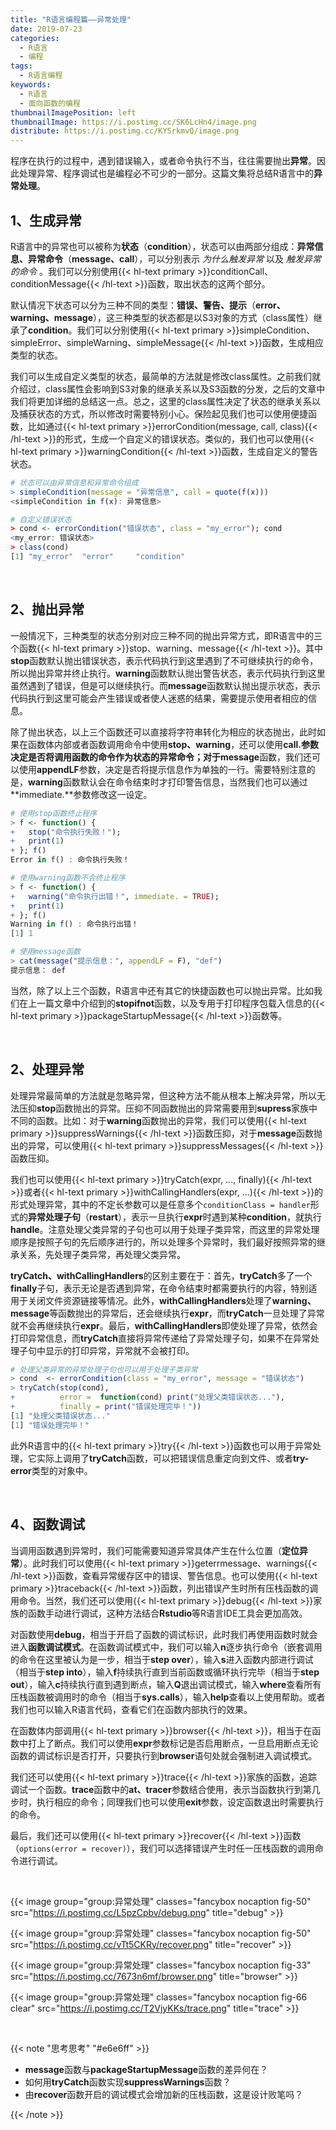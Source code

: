 ```yaml
---
title: "R语言编程篇——异常处理"
date: 2019-07-23
categories:
  - R语言
  - 编程
tags:
  - R语言编程
keywords:
  - R语言
  - 面向函数的编程
thumbnailImagePosition: left
thumbnailImage: https://i.postimg.cc/SK6LcHn4/image.png
distribute: https://i.postimg.cc/KYSrkmvQ/image.png
---
```


程序在执行的过程中，遇到错误输入，或者命令执行不当，往往需要抛出**异常**。因此处理异常、程序调试也是编程必不可少的一部分。这篇文集将总结R语言中的**异常处理**。

<!--more-->

<!-- toc -->


## 1、生成异常

R语言中的异常也可以被称为**状态**（**condition**），状态可以由两部分组成：**异常信息、异常命令**（**message、call**），可以分别表示 *为什么触发异常* 以及 *触发异常的命令* 。我们可以分别使用{{< hl-text primary >}}conditionCall、conditionMessage{{< /hl-text >}}函数，取出状态的这两个部分。

默认情况下状态可以分为三种不同的类型：**错误、警告、提示**（**error、warning、message**），这三种类型的状态都是以S3对象的方式（class属性）继承了**condition**。我们可以分别使用{{< hl-text primary >}}simpleCondition、simpleError、simpleWarning、simpleMessage{{< /hl-text >}}函数，生成相应类型的状态。

我们可以生成自定义类型的状态，最简单的方法就是修改class属性。之前我们就介绍过，class属性会影响到S3对象的继承关系以及S3函数的分发，之后的文章中我们将更加详细的总结这一点。总之，这里的class属性决定了状态的继承关系以及捕获状态的方式，所以修改时需要特别小心。保险起见我们也可以使用便捷函数，比如通过{{< hl-text primary >}}errorCondition(message, call, class){{< /hl-text >}}的形式，生成一个自定义的错误状态。类似的，我们也可以使用{{< hl-text primary >}}warningCondition{{< /hl-text >}}函数，生成自定义的警告状态。

```R
# 状态可以由异常信息和异常命令组成
> simpleCondition(message = "异常信息", call = quote(f(x)))
<simpleCondition in f(x): 异常信息>

# 自定义错误状态
> cond <- errorCondition("错误状态", class = "my_error"); cond
<my_error: 错误状态>
> class(cond)
[1] "my_error"  "error"     "condition"
```

<br>

## 2、抛出异常

一般情况下，三种类型的状态分别对应三种不同的抛出异常方式，即R语言中的三个函数{{< hl-text primary >}}stop、warning、message{{< /hl-text >}}。其中**stop**函数默认抛出错误状态，表示代码执行到这里遇到了不可继续执行的命令，所以抛出异常并终止执行。**warning**函数默认抛出警告状态，表示代码执行到这里虽然遇到了错误，但是可以继续执行。而**message**函数默认抛出提示状态，表示代码执行到这里可能会产生错误或者使人迷惑的结果，需要提示使用者相应的信息。

除了抛出状态，以上三个函数还可以直接将字符串转化为相应的状态抛出，此时如果在函数体内部或者函数调用命令中使用**stop、warning**，还可以使用**call.**参数决定是否将调用函数的命令作为状态的异常命令；对于**message**函数，我们还可以使用**appendLF**参数，决定是否将提示信息作为单独的一行。需要特别注意的是，**warning**函数默认会在命令结束时才打印警告信息，当然我们也可以通过**immediate.**参数修改这一设定。

```R
# 使用stop函数终止程序
> f <- function() {
+   stop("命令执行失败！"); 
+   print(1)
+ }; f()
Error in f() : 命令执行失败！

# 使用warning函数不会终止程序
> f <- function() {
+   warning("命令执行出错！", immediate. = TRUE); 
+   print(1)
+ }; f()
Warning in f() : 命令执行出错！
[1] 1

# 使用message函数
> cat(message("提示信息：", appendLF = F), "def")
提示信息： def
```

当然，除了以上三个函数，R语言中还有其它的快捷函数也可以抛出异常。比如我们在上一篇文章中介绍到的**stopifnot**函数，以及专用于打印程序包载入信息的{{< hl-text primary >}}packageStartupMessage{{< /hl-text >}}函数等。

<br>

## 2、处理异常

处理异常最简单的方法就是忽略异常，但这种方法不能从根本上解决异常，所以无法压抑**stop**函数抛出的异常。压抑不同函数抛出的异常需要用到**supress**家族中不同的函数。比如：对于**warning**函数抛出的异常，我们可以使用{{< hl-text primary >}}suppressWarnings{{< /hl-text >}}函数压抑，对于**message**函数抛出的异常，可以使用{{< hl-text primary >}}suppressMessages{{< /hl-text >}}函数压抑。

我们也可以使用{{< hl-text primary >}}tryCatch(expr, ..., finally){{< /hl-text >}}或者{{< hl-text primary >}}withCallingHandlers(expr, ...){{< /hl-text >}}的形式处理异常，其中的不定长参数可以是任意多个`conditionClass = handler`形式的**异常处理子句**（**restart**），表示一旦执行**expr**时遇到某种**condition**，就执行**handle**。注意处理父类异常的子句也可以用于处理子类异常，而这里的异常处理顺序是按照子句的先后顺序进行的，所以处理多个异常时，我们最好按照异常的继承关系，先处理子类异常，再处理父类异常。

**tryCatch、withCallingHandlers**的区别主要在于：首先，**tryCatch**多了一个**finally**子句，表示无论是否遇到异常，在命令结束时都需要执行的内容，特别适用于关闭文件资源链接等情况。此外，**withCallingHandlers**处理了**warning、message**等函数抛出的异常后，还会继续执行**expr**，而**tryCatch**一旦处理了异常就不会再继续执行**expr**。最后，**withCallingHandlers**即使处理了异常，依然会打印异常信息，而**tryCatch**直接将异常传递给了异常处理子句，如果不在异常处理子句中显示的打印异常，异常就不会被打印。

```R
# 处理父类异常的异常处理子句也可以用于处理子类异常
> cond  <- errorCondition(class = "my_error", message = "错误状态")
> tryCatch(stop(cond), 
+          error =  function(cond) print("处理父类错误状态..."),
+          finally = print("错误处理完毕！"))
[1] "处理父类错误状态..."
[1] "错误处理完毕！"
```

此外R语言中的{{< hl-text primary >}}try{{< /hl-text >}}函数也可以用于异常处理，它实际上调用了**tryCatch**函数，可以把错误信息重定向到文件、或者**try-error**类型的对象中。

<br>

## 4、函数调试

当调用函数遇到异常时，我们可能需要知道异常具体产生在什么位置（**定位异常**）。此时我们可以使用{{< hl-text primary >}}geterrmessage、warnings{{< /hl-text >}}函数，查看异常缓存区中的错误、警告信息。也可以使用{{< hl-text primary >}}traceback{{< /hl-text >}}函数，列出错误产生时所有压栈函数的调用命令。当然，我们还可以使用{{< hl-text primary >}}debug{{< /hl-text >}}家族的函数手动进行调试，这种方法结合**Rstudio**等R语言IDE工具会更加高效。

对函数使用**debug**，相当于开启了函数的调试标识，此时我们再使用函数时就会进入**函数调试模式**。在函数调试模式中，我们可以输入**n**逐步执行命令（嵌套调用的命令在这里被认为是一步，相当于**step over**），输入**s**进入函数内部进行调试（相当于**step into**），输入**f**持续执行直到当前函数或循环执行完毕（相当于**step out**），输入**c**持续执行直到遇到断点，输入**Q**退出调试模式，输入**where**查看所有压栈函数被调用时的命令（相当于**sys.calls**），输入**help**查看以上使用帮助。或者我们也可以输入R语言代码，查看它们在函数内部执行的效果。

在函数体内部调用{{< hl-text primary >}}browser{{< /hl-text >}}，相当于在函数中打上了断点。我们可以使用**expr**参数标记是否启用断点，一旦启用断点无论函数的调试标识是否打开，只要执行到**browser**语句处就会强制进入调试模式。

我们还可以使用{{< hl-text primary >}}trace{{< /hl-text >}}家族的函数，追踪调试一个函数。**trace**函数中的**at、tracer**参数结合使用，表示当函数执行到第几步时，执行相应的命令；同理我们也可以使用**exit**参数，设定函数退出时需要执行的命令。

最后，我们还可以使用{{< hl-text primary >}}recover{{< /hl-text >}}函数（`options(error = recover)`），我们可以选择错误产生时任一压栈函数的调用命令进行调试。

<br>

{{< image group="group:异常处理" classes="fancybox nocaption fig-50" src="https://i.postimg.cc/L5pzCpbv/debug.png" title="debug" >}}

{{< image group="group:异常处理" classes="fancybox nocaption fig-50" src="https://i.postimg.cc/vTt5CKRy/recover.png" title="recover" >}}

{{< image group="group:异常处理" classes="fancybox nocaption fig-33" src="https://i.postimg.cc/7673n6mf/browser.png" title="browser" >}}

{{< image group="group:异常处理" classes="fancybox nocaption fig-66 clear" src="https://i.postimg.cc/T2VjyKKs/trace.png" title="trace" >}}

<br>

{{< note "思考思考" "#e6e6ff" >}}
- **message**函数与**packageStartupMessage**函数的差异何在？
- 如何用**tryCatch**函数实现**suppressWarnings**函数？
- 由**recover**函数开启的调试模式会增加新的压栈函数，这是设计败笔吗？

{{< /note >}}

<br>
